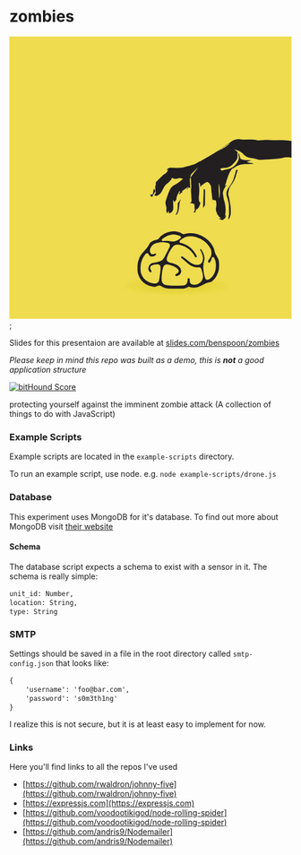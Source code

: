 # zombies
![zombie logo](./zombie.png);

Slides for this presentaion are available at [slides.com/benspoon/zombies](http://slides.com/benspoon/zombies#/)

*Please keep in mind this repo was built as a demo, this is **not** a good application structure*

[![bitHound Score](https://www.bithound.io/github/spoonben/zombies/badges/score.svg)](https://www.bithound.io/github/spoonben/zombies)

protecting yourself against the imminent zombie attack
(A collection of things to do with JavaScript)

### Example Scripts
Example scripts are located in the ```example-scripts``` directory. 

To run an example script, use node. e.g. ```node example-scripts/drone.js```

### Database
This experiment uses MongoDB for it's database. To find out more about MongoDB visit [their website](https://www.mongodb.org/)

#### Schema
The database script expects a schema to exist with a sensor in it. The schema is really simple: 

```
unit_id: Number,
location: String,
type: String
```

### SMTP
Settings should be saved in a file in the root directory called ```smtp-config.json``` that looks like:

```
{
	'username': 'foo@bar.com',
	'password': 's0m3th1ng' 
}
```

I realize this is not secure, but it is at least easy to implement for now.

### Links
Here you'll find links to all the repos I've used

* [https://github.com/rwaldron/johnny-five](https://github.com/rwaldron/johnny-five)
* [https://expressjs.com](https://expressjs.com)
* [https://github.com/voodootikigod/node-rolling-spider](https://github.com/voodootikigod/node-rolling-spider)
* [https://github.com/andris9/Nodemailer](https://github.com/andris9/Nodemailer)
